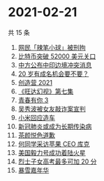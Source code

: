 # 2021-02-21

共 15 条

<!-- BEGIN -->
<!-- 最后更新时间 Sun Feb 21 2021 13:04:09 GMT+0800 (CST) -->
1. [网民「辣笔小球」被刑拘](https://www.zhihu.com/search?q=辣笔小球)
1. [比特币突破 52000 美元关口](https://www.zhihu.com/search?q=比特币)
1. [中方公布中印边境冲突消息](https://www.zhihu.com/search?q=加勒万河谷冲突事件)
1. [20 岁有成名机会要不要？](https://www.zhihu.com/search?q=奇葩说)
1. [创造营 2021](https://www.zhihu.com/search?q=创造营2021)
1. [《旺达幻视》第七集](https://www.zhihu.com/search?q=旺达幻视)
1. [青春有你 3](https://www.zhihu.com/search?q=青春有你3)
1. [吴秀波被女友敲诈案宣判](https://www.zhihu.com/search?q=吴秀波)
1. [小米回应造车](https://www.zhihu.com/search?q=小米造车)
1. [新冠肺炎或成为长期传染病](https://www.zhihu.com/search?q=新冠肺炎)
1. [茶颜悦色道歉](https://www.zhihu.com/search?q=茶颜悦色道歉)
1. [何同学采访苹果 CEO 库克](https://www.zhihu.com/search?q=何同学采访库克)
1. [美国毅力号成功着陆火星](https://www.zhihu.com/search?q=毅力号)
1. [烈士子女高考最多可加 20 分](https://www.zhihu.com/search?q=高考加分)
1. [暴雪嘉年华](https://www.zhihu.com/search?q=暴雪嘉年华)
<!-- END -->
